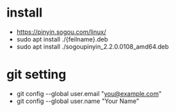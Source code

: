 # install

- https://pinyin.sogou.com/linux/
- sudo apt install ./{feilname}.deb
- sudo apt install ./sogoupinyin_2.2.0.0108_amd64.deb

# git setting

- git config --global user.email "you@example.com"
- git config --global user.name "Your Name"
